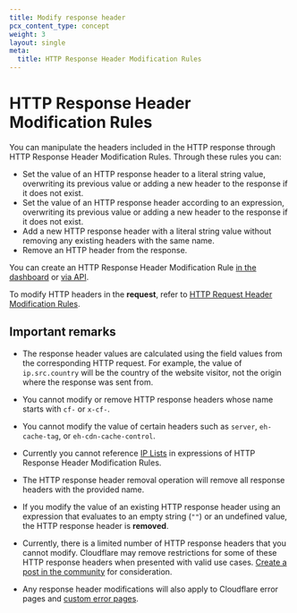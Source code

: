 ```yaml
---
title: Modify response header
pcx_content_type: concept
weight: 3
layout: single
meta:
  title: HTTP Response Header Modification Rules
---
```


# HTTP Response Header Modification Rules

You can manipulate the headers included in the HTTP response through HTTP Response Header Modification Rules. Through these rules you can:

* Set the value of an HTTP response header to a literal string value, overwriting its previous value or adding a new header to the response if it does not exist.
* Set the value of an HTTP response header according to an expression, overwriting its previous value or adding a new header to the response if it does not exist.
* Add a new HTTP response header with a literal string value without removing any existing headers with the same name.
* Remove an HTTP header from the response.

You can create an HTTP Response Header Modification Rule [in the dashboard](/rules/transform/response-header-modification/create-dashboard/) or [via API](/rules/transform/response-header-modification/create-api/).

To modify HTTP headers in the **request**, refer to [HTTP Request Header Modification Rules](/rules/transform/request-header-modification/).

## Important remarks

* The response header values are calculated using the field values from the corresponding HTTP request. For example, the value of `ip.src.country` will be the country of the website visitor, not the origin where the response was sent from.

* You cannot modify or remove HTTP response headers whose name starts with `cf-` or `x-cf-`.

* You cannot modify the value of certain headers such as `server`, `eh-cache-tag`, or `eh-cdn-cache-control`.

* Currently you cannot reference [IP Lists](/fundamentals/global-configurations/lists/ip-lists/) in expressions of HTTP Response Header Modification Rules.

* The HTTP response header removal operation will remove all response headers with the provided name.

* If you modify the value of an existing HTTP response header using an expression that evaluates to an empty string (`""`) or an undefined value, the HTTP response header is **removed**.

* Currently, there is a limited number of HTTP response headers that you cannot modify. Cloudflare may remove restrictions for some of these HTTP response headers when presented with valid use cases. [Create a post in the community](https://community.cloudflare.com) for consideration.

* Any response header modifications will also apply to Cloudflare error pages and [custom error pages](https://support.cloudflare.com/hc/articles/200172706).